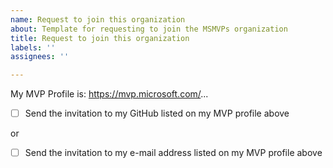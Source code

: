 ```yaml
---
name: Request to join this organization
about: Template for requesting to join the MSMVPs organization
title: Request to join this organization
labels: ''
assignees: ''

---
```


My MVP Profile is: https://mvp.microsoft.com/...

- [ ] Send the invitation to my GitHub listed on my MVP profile above

or

- [ ] Send the invitation to my e-mail address listed on my MVP profile above
